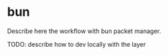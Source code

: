 # bun

Describe here the workflow with bun packet manager.

TODO: describe how to dev locally with the layer